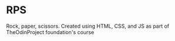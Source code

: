 # RPS
Rock, paper, scissors.
Created using HTML, CSS, and JS as part of TheOdinProject foundation's course
